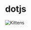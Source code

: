 dotjs
=====


![Kittens](https://encrypted-tbn1.gstatic.com/images?q=tbn:ANd9GcS1bllcWJgGlQclG5oN6MyGDo3kFxRetrz93WP7wr06OpJF3z9uIgeiC1Y)

